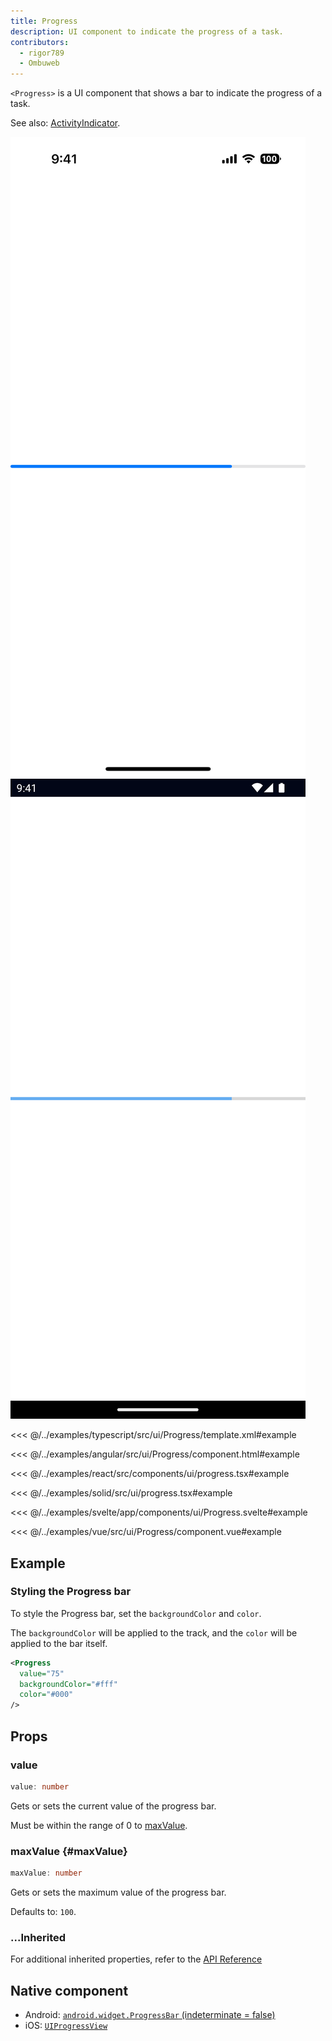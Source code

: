 ```yaml
---
title: Progress
description: UI component to indicate the progress of a task.
contributors:
  - rigor789
  - Ombuweb
---
```


`<Progress>` is a UI component that shows a bar to indicate the progress of a task.

See also: [ActivityIndicator](/ui/activity-indicator).

<DeviceFrame type="ios">
<img src="../assets/images/screenshots/ios/Progress.png"/>
</DeviceFrame>
<DeviceFrame type="android">
<img src="../assets/images/screenshots/android/Progress.png"/>
</DeviceFrame>

<Tabs>
<Tab flavor="typescript">

<<< @/../examples/typescript/src/ui/Progress/template.xml#example

</Tab>
<Tab flavor="angular">

<<< @/../examples/angular/src/ui/Progress/component.html#example

</Tab>
<Tab flavor="react">

<<< @/../examples/react/src/components/ui/progress.tsx#example

</Tab>
<Tab flavor="solid">

<<< @/../examples/solid/src/ui/progress.tsx#example

</Tab>
<Tab flavor="svelte">

<<< @/../examples/svelte/app/components/ui/Progress.svelte#example

</Tab>
<Tab flavor="vue">

<<< @/../examples/vue/src/ui/Progress/component.vue#example

</Tab>
</Tabs>

## Example

### Styling the Progress bar

To style the Progress bar, set the `backgroundColor` and `color`.

The `backgroundColor` will be applied to the track, and the `color` will be applied to the bar itself.

```xml
<Progress
  value="75"
  backgroundColor="#fff"
  color="#000"
/>
```

## Props

### value

```ts
value: number
```

Gets or sets the current value of the progress bar.

Must be within the range of 0 to [maxValue](#maxValue).

### maxValue {#maxValue}

```ts
maxValue: number
```

Gets or sets the maximum value of the progress bar.

Defaults to: `100`.

### ...Inherited

For additional inherited properties, refer to the [API Reference](/api/class/Progress)

## Native component

- Android: [`android.widget.ProgressBar` (indeterminate = false)](https://developer.android.com/reference/android/widget/ProgressBar.html)
- iOS: [`UIProgressView`](https://developer.apple.com/documentation/uikit/uiprogressview)
